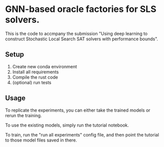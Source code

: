 # GNN-based oracle factories for SLS solvers.

This is the code to accmpany the submission "Using deep learning to construct Stochastic Local Search SAT solvers with performance bounds". 

## Setup


1. Create new conda environment
2. Install all requirements
3. Compile the rust code
4. (optional) run tests

## Usage

To replicate the experiments, you can either take the trained models or rerun the training. 

To use the existing models, simply run the tutorial notebook. 

To train, run the "run all experiments" config file, and then point the tutorial to those model files saved in there. 

